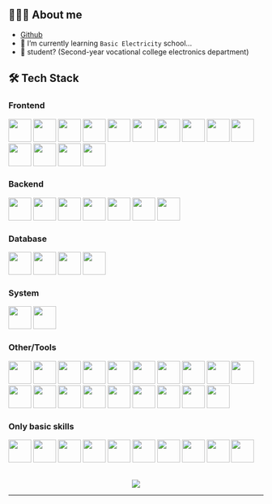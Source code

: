 ## 👨🏻‍💻 About me

- [Github](https://github.com/a3510377)
- 🔭 I’m currently learning `Basic Electricity` school...
- 💼 student? (Second-year vocational college electronics department)

## 🛠 Tech Stack
<!-- 
- 💻 | `javascript` | `typescript` | `Python` | `Golang` | `C/C++ (for base arduino)` | `mcfunction` | `java(only base)` |
- 🌐 | `HTML5` | `CSS3` | `Node` | `Vite` | `Vue` | `Scss` | `Express` |
- 🛢 | `MongoDB` | `SQLite` | `MYSQL` |
- 🔧 | `Visual Studio code` | `Git` | `Docker` |
- 🖥 | `Heroku` | `repl.it` | `Raspberry` | `Arduino` | -->

### Frontend

<div>
  <img src='https://cdn.jsdelivr.net/gh/devicons/devicon@master/icons/vitejs/vitejs-original.svg' width="45" height="45" />
  <img src='https://cdn.jsdelivr.net/gh/devicons/devicon@master/icons/nuxtjs/nuxtjs-original.svg' width="45" height="45" />
  <img src='https://cdn.jsdelivr.net/gh/devicons/devicon@master/icons/vuejs/vuejs-original.svg' width="45" height="45" />
  <img src='https://cdn.jsdelivr.net/gh/devicons/devicon@master/icons/nodejs/nodejs-original.svg' width="45" height="45" />
  <img src='https://cdn.jsdelivr.net/gh/devicons/devicon@master/icons/sass/sass-original.svg' width="45" height="45" />
  <img src='https://cdn.jsdelivr.net/gh/devicons/devicon@master/icons/html5/html5-original.svg' width="45" height="45" />
  <img src='https://cdn.jsdelivr.net/gh/devicons/devicon@master/icons/css3/css3-original.svg' width="45" height="45" />
  <img src='https://cdn.jsdelivr.net/gh/devicons/devicon@master/icons/postcss/postcss-original.svg' width="45" height="45" />
  <img src='https://cdn.jsdelivr.net/gh/devicons/devicon@master/icons/tailwindcss/tailwindcss-original.svg' width="45" height="45" />
  <img src='https://cdn.jsdelivr.net/gh/devicons/devicon@master/icons/javascript/javascript-original.svg' width="45" height="45" />
  <img src='https://cdn.jsdelivr.net/gh/devicons/devicon@master/icons/typescript/typescript-original.svg' width="45" height="45" />
  <img src='https://cdn.jsdelivr.net/gh/devicons/devicon@master/icons/react/react-original.svg' width="45" height="45" />
  <img src='https://cdn.jsdelivr.net/gh/devicons/devicon@master/icons/jquery/jquery-original.svg' width="45" height="45" />
  <img src='https://cdn.jsdelivr.net/gh/devicons/devicon@master/icons/socketio/socketio-original.svg' width="45" height="45" />
</div>

### Backend

<div>
  <img src='https://cdn.jsdelivr.net/gh/devicons/devicon@master/icons/nodejs/nodejs-original.svg' width="45" height="45" />
  <img src='https://cdn.jsdelivr.net/gh/devicons/devicon@master/icons/mongoose/mongoose-original.svg' width="45" height="45" />
  <img src='https://cdn.jsdelivr.net/gh/devicons/devicon@master/icons/python/python-original.svg' width="45" height="45" />
  <img src='https://cdn.jsdelivr.net/gh/devicons/devicon@master/icons/go/go-original.svg' width="45" height="45" />
  <img src='https://cdn.jsdelivr.net/gh/devicons/devicon@master/icons/swagger/swagger-original.svg' width="45" height="45" />
  <img src='https://cdn.jsdelivr.net/gh/devicons/devicon@master/icons/express/express-original.svg' width="45" height="45" />
  <img src='https://cdn.jsdelivr.net/gh/devicons/devicon@master/icons/flask/flask-original.svg' width="45" height="45" />
</div>

### Database

<div>
  <img src='https://cdn.jsdelivr.net/gh/devicons/devicon@master/icons/mongodb/mongodb-original.svg' width="45" height="45" />
  <img src='https://cdn.jsdelivr.net/gh/devicons/devicon@master/icons/sqlite/sqlite-original.svg' width="45" height="45" />
  <img src='https://cdn.jsdelivr.net/gh/devicons/devicon@master/icons/postgresql/postgresql-original.svg' width="45" height="45" />
  <img src='https://cdn.jsdelivr.net/gh/devicons/devicon@master/icons/mysql/mysql-original.svg' width="45" height="45" />
</div>

### System

<div>
  <img src='https://cdn.jsdelivr.net/gh/devicons/devicon@master/icons/windows11/windows11-original.svg' width="45" height="45" />
  <img src='https://cdn.jsdelivr.net/gh/devicons/devicon@master/icons/ubuntu/ubuntu-original.svg' width="45" height="45" />
</div>

### Other/Tools

<div>
  <img src='https://cdn.jsdelivr.net/gh/devicons/devicon@master/icons/vscode/vscode-original.svg' width="45" height="45" />
  <img src='https://cdn.jsdelivr.net/gh/devicons/devicon@master/icons/visualstudio/visualstudio-original.svg' width="45" height="45" />
  <img src='https://cdn.jsdelivr.net/gh/devicons/devicon/icons/git/git-original.svg' width="45" height="45" />
  <img src='https://cdn.jsdelivr.net/gh/devicons/devicon@master/icons/githubactions/githubactions-original.svg' width="45" height="45" />
  <img src='https://cdn.jsdelivr.net/gh/devicons/devicon@master/icons/yarn/yarn-original.svg' width="45" height="45" />
  <img src='https://cdn.jsdelivr.net/gh/devicons/devicon@master/icons/intellij/intellij-original.svg' width="45" height="45" />
  <img src='https://cdn.jsdelivr.net/gh/devicons/devicon@master/icons/arduino/arduino-original.svg' width="45" height="45" />
  <img src='https://cdn.jsdelivr.net/gh/devicons/devicon@master/icons/raspberrypi/raspberrypi-original.svg' width="45" height="45" />
  <img src='https://cdn.jsdelivr.net/gh/devicons/devicon@master/icons/docker/docker-original.svg' width="45" height="45" />
  <img src='https://cdn.jsdelivr.net/gh/devicons/devicon@master/icons/portainer/portainer-original.svg' width="45" height="45" />
  <img src='https://cdn.jsdelivr.net/gh/devicons/devicon@master/icons/postman/postman-original.svg' width="45" height="45" />
  <img src='https://cdn.jsdelivr.net/gh/devicons/devicon@master/icons/discordjs/discordjs-original.svg' width="45" height="45" />
  <img src='https://cdn.jsdelivr.net/gh/devicons/devicon@master/icons/heroku/heroku-original.svg' width="45" height="45" />
  <img src='https://cdn.jsdelivr.net/gh/devicons/devicon@master/icons/replit/replit-original.svg' width="45" height="45" />
  <img src='https://cdn.jsdelivr.net/gh/devicons/devicon@master/icons/googlecloud/googlecloud-original.svg' width="45" height="45" />
  <img src='https://cdn.jsdelivr.net/gh/devicons/devicon@master/icons/cloudflare/cloudflare-original.svg' width="45" height="45" />
  <img src='https://cdn.jsdelivr.net/gh/devicons/devicon/icons/eslint/eslint-original.svg' width="45" height="45" />
  <img src='https://cdn.jsdelivr.net/gh/devicons/devicon@master/icons/putty/putty-original.svg' width="45" height="45" />
  <img src='https://cdn.jsdelivr.net/gh/devicons/devicon@master/icons/github/github-original.svg' width="45" height="45" />
</div>

### Only basic skills

<div>
  <img src='https://cdn.jsdelivr.net/gh/devicons/devicon@master/icons/java/java-original.svg' width="45" height="45" />
  <img src='https://cdn.jsdelivr.net/gh/devicons/devicon@master/icons/c/c-original.svg' width="45" height="45" />
  <img src='https://cdn.jsdelivr.net/gh/devicons/devicon@master/icons/cplusplus/cplusplus-original.svg' width="45" height="45" />
  <img src='https://cdn.jsdelivr.net/gh/devicons/devicon@master/icons/csharp/csharp-original.svg' width="45" height="45" />
  <img src='https://cdn.jsdelivr.net/gh/devicons/devicon@master/icons/php/php-original.svg' width="45" height="45" />
  <img src='https://cdn.jsdelivr.net/gh/devicons/devicon@master/icons/dotnetcore/dotnetcore-original.svg' width="45" height="45" />
  <img src='https://cdn.jsdelivr.net/gh/devicons/devicon@master/icons/electron/electron-original.svg' width="45" height="45" />
  <img src='https://cdn.jsdelivr.net/gh/devicons/devicon@master/icons/flutter/flutter-original.svg' width="45" height="45" />
  <img src='https://cdn.jsdelivr.net/gh/devicons/devicon@master/icons/svelte/svelte-original.svg' width="45" height="45" />
  <img src='https://cdn.jsdelivr.net/gh/devicons/devicon@master/icons/rust/rust-original.svg' width="45" height="45" />
</div>

<p align="center">
  <br />
  <!-- <img src="https://github-readme-stats.vercel.app/api?username=a3510377&show_icons=true&theme=radical" />
  <br/> -->
<!--   <img src="https://github-readme-stats.vercel.app/api/top-langs/?username=a3510377&layout=compact&theme=radical&locale=cn" />
  <br /> -->
  <img src="https://github-readme-stats.vercel.app/api/top-langs/?username=a3510377&hide=C,Makefile,Html&langs_count=8&theme=radical&locale=cn" />
  <br />
</p>
<hr>

<!-- icons https://github.com/Envoy-VC/awesome-badges -->
